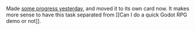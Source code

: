 Made [some progress yesterday](https://github.com/Play2Learn-Org/novashustle/commit/e682320c4f7f874aeeec452eb524fe56ea629139), and moved it to its own card now. It makes more sense to have this task separated from [[Can I do a quick Godot RPG demo or not]].